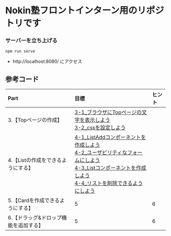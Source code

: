 # Nokin塾フロントインターン用のリポジトリです



### サーバーを立ち上げる
```
npm run serve
```

- http://localhost:8080/ にアクセス


## 参考コード
| Part | 目標 | ヒント |
|:---|:---|:---|
|3.【Topページの作成】 |[3-1_ブラウザにTopページの文字を表示しよう](https://github.com/yuyaamano23/nokin-intertn-vue-trello/tree/%233-1_%E3%83%96%E3%83%A9%E3%82%A6%E3%82%B6%E3%81%ABtop%E3%83%9A%E3%83%BC%E3%82%B8%E3%81%AE%E6%96%87%E5%AD%97%E3%82%92%E8%A1%A8%E7%A4%BA%E3%81%97%E3%82%88%E3%81%86) <br>[3-2_cssを設定しよう](https://github.com/yuyaamano23/nokin-intertn-vue-trello/tree/%233-2_css%E3%82%92%E8%A8%AD%E5%AE%9A%E3%81%97%E3%82%88%E3%81%86)|
|4.【Listの作成をできるようにする】|[4-1_ListAddコンポーネントを作成しよう](https://github.com/yuyaamano23/nokin-intertn-vue-trello/tree/%234-1_ListAdd%E3%82%B3%E3%83%B3%E3%83%9D%E3%83%BC%E3%83%8D%E3%83%B3%E3%83%88%E3%82%92%E4%BD%9C%E6%88%90%E3%81%97%E3%82%88%E3%81%86) <br>[4-2_ユーザビリティなフォームにしよう](https://github.com/yuyaamano23/nokin-intertn-vue-trello/tree/%234-2_%E3%83%A6%E3%83%BC%E3%82%B6%E3%83%93%E3%83%AA%E3%83%86%E3%82%A3%E3%81%AA%E3%83%95%E3%82%A9%E3%83%BC%E3%83%A0%E3%81%AB%E3%81%97%E3%82%88%E3%81%86) <br>[4-3_Listコンポーネントを作成しよう](https://github.com/yuyaamano23/nokin-intertn-vue-trello/tree/%234-3_List%E3%82%B3%E3%83%B3%E3%83%9D%E3%83%BC%E3%83%8D%E3%83%B3%E3%83%88%E3%82%92%E4%BD%9C%E6%88%90%E3%81%97%E3%82%88%E3%81%86) <br>[4-4_リストを削除できるようにしよう](https://github.com/yuyaamano23/nokin-intertn-vue-trello/tree/%234-4_%E3%83%AA%E3%82%B9%E3%83%88%E3%82%92%E5%89%8A%E9%99%A4%E3%81%A7%E3%81%8D%E3%82%8B%E3%82%88%E3%81%86%E3%81%AB%E3%81%97%E3%82%88%E3%81%86)||
|5.【Cardを作成できるようにする】|5 |6 |
|6.【ドラッグ&ドロップ機能を追加する】 |5 |6 |
